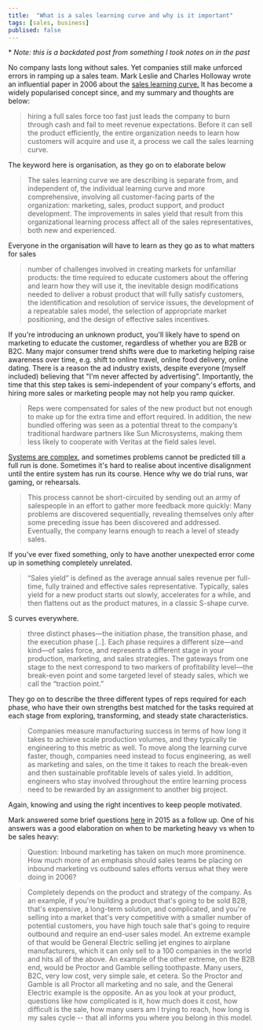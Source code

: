 ```yaml
---
title:  "What is a sales learning curve and why is it important"
tags: [sales, business]
publised: false
---
```


\* *Note: this is a backdated post from something I took notes on in the past*

No company lasts long without sales. Yet companies still make unforced errors in ramping up a sales team. Mark Leslie and Charles Holloway wrote an influential paper in 2006 about the [sales learning curve.](http://www.sgrpartners.com/resources/Resources/SalesLearningCurve.Leslie.pdf "sales learning curve") It has become a widely popularised concept since, and my summary and thoughts are below:

> hiring a full sales force too fast just leads the company to burn through cash and fail to meet revenue expectations. Before it can sell the product efficiently, the entire organization needs to learn how customers will acquire and use it, a process we call the sales learning curve.

The keyword here is organisation, as they go on to elaborate below

> The sales learning curve we are describing is separate from, and independent of, the individual learning curve and more comprehensive, involving all customer-facing parts of the organization: marketing, sales, product support, and product development. The improvements in sales yield that result from this organizational learning process affect all of the sales representatives, both new and experienced.

Everyone in the organisation will have to learn as they go as to what matters for sales

> number of challenges involved in creating markets for unfamiliar products: the time required to educate customers about the offering and learn how they will use it, the inevitable design modifications needed to deliver a robust product that will fully satisfy customers, the identification and resolution of service issues, the development of a repeatable sales model, the selection of appropriate market positioning, and the design of effective sales incentives.

If you're introducing an unknown product, you'll likely have to spend on marketing to educate the customer, regardless of whether you are B2B or B2C. Many major consumer trend shifts were due to marketing helping raise awareness over time, e.g. shift to online travel, online food delivery, online dating. There is a reason the ad industry exists, despite everyone (myself included) believing that "I'm never affected by advertising". Importantly, the time that this step takes is semi-independent of your company's efforts, and hiring more sales or marketing people may not help you ramp quicker.

> Reps were compensated for sales of the new product but not enough to make up for the extra time and effort required. In addition, the new bundled offering was seen as a potential threat to the company’s traditional hardware partners like Sun Microsystems, making them less likely to cooperate with Veritas at the field sales level. 

[Systems are complex](https://www.santafe.edu/ " institute studying complex systems"), and sometimes problems cannot be predicted till a full run is done. Sometimes it's hard to realise about incentive disalignment until the entire system has run its course. Hence why we do trial runs, war gaming, or rehearsals.

> This process cannot be short-circuited by sending out an army of salespeople in an effort to gather more feedback more quickly: Many problems are discovered sequentially, revealing themselves only after some preceding issue has been discovered and addressed. Eventually, the company learns enough to reach a level of steady sales.

If you've ever fixed something, only to have another unexpected error come up in something completely unrelated. 

> “Sales yield” is defined as the average annual sales revenue per full-time, fully trained and effective sales representative. Typically, sales yield for a new product starts out slowly, accelerates for a while, and then flattens out as the product matures, in a classic S-shape curve.

S curves everywhere.

> three distinct phases—the initiation phase, the transition phase, and the execution phase \[..\]. Each phase requires a different size—and kind—of sales force, and represents a different stage in your production, marketing, and sales strategies. The gateways from one stage to the next correspond to two markers of profitability level—the break-even point and some targeted level of steady sales, which we call the “traction point.”

They go on to describe the three different types of reps required for each phase, who have their own strengths best matched for the tasks required at each stage from exploring, transforming, and steady state characteristics. 

>  Companies measure manufacturing success in terms of how long it takes to achieve scale production volumes, and they typically tie engineering to this metric as well. To move along the learning curve faster, though, companies need instead to focus engineering, as well as marketing and sales, on the time it takes to reach the break-even and then sustainable profitable levels of sales yield. In addition, engineers who stay involved throughout the entire learning process need to be rewarded by an assignment to another big project.

Again, knowing and using the right incentives to keep people motivated. 

Mark answered some brief questions [here](https://www.socialmediatoday.com/social-business/2015-03-13/revisiting-sales-learning-curve-mark-leslie "2015 interview") in 2015 as a follow up. One of his answers was a good elaboration on when to be marketing heavy vs when to be sales heavy:

> Question: Inbound marketing has taken on much more prominence. How much more of an emphasis should sales teams be placing on inbound marketing vs outbound sales efforts versus what they were doing in 2006?

> Completely depends on the product and strategy of the company. As an example, if you're building a product that's going to be sold B2B, that's expensive, a long-term solution, and complicated, and you're selling into a market that's very competitive with a smaller number of potential customers, you have high touch sale that's going to require outbound and require an end-user sales model. An extreme example of that would be General Electric selling jet engines to airplane manufacturers, which it can only sell to a 100 companies in the world and hits all of the above. 
> An example of the other extreme, on the B2B end, would be Proctor and Gamble selling toothpaste. Many users, B2C, very low cost, very simple sale, et cetera. So the Proctor and Gamble is all Proctor all marketing and no sale, and the General Electric example is the opposite. An as you look at your product, questions like how complicated is it, how much does it cost, how difficult is the sale, how many users am I trying to reach, how long is my sales cycle -- that all informs you where you belong in this model.
